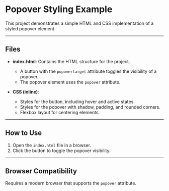 # Popover Styling Example

This project demonstrates a simple HTML and CSS implementation of a styled popover element.

---

## Files

- **index.html**: Contains the HTML structure for the project.

  - A button with the `popovertarget` attribute toggles the visibility of a popover.
  - The popover element uses the `popover` attribute.

- **CSS (inline)**:
  - Styles for the button, including hover and active states.
  - Styles for the popover with shadow, padding, and rounded corners.
  - Flexbox layout for centering elements.

---

## How to Use

1. Open the `index.html` file in a browser.
2. Click the button to toggle the popover visibility.

---

## Browser Compatibility

Requires a modern browser that supports the `popover` attribute.
